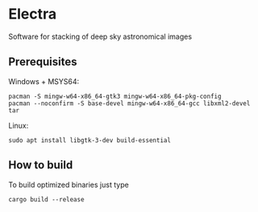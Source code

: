 # Electra
Software for stacking of deep sky astronomical images

## Prerequisites

Windows + MSYS64:

```
pacman -S mingw-w64-x86_64-gtk3 mingw-w64-x86_64-pkg-config
pacman --noconfirm -S base-devel mingw-w64-x86_64-gcc libxml2-devel tar
```
Linux:
```
sudo apt install libgtk-3-dev build-essential
```

## How to build
To build optimized binaries just type
```
cargo build --release
```
